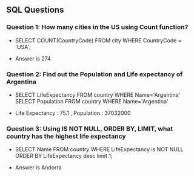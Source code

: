 ##  SQL Questions
### Question 1: How many cities in the US using Count function?
   * SELECT COUNT(CountryCode) FROM city WHERE CountryCode = 'USA';

   * Answer is 274

### Question 2: Find out the Population and Life expectancy of Argentina
   * SELECT LifeExpectancy FROM country WHERE Name='Argentina'
     SELECT Population FROM country WHERE Name='Argentina'

   * Life Expectancy : 75.1 , Population : 37032000

### Question 3: Using IS NOT NULL, ORDER BY, LIMIT, what country has the highest life expectancy
   * SELECT Name FROM country WHERE LifeExpectancy is NOT NULL ORDER BY LifeExpectancy desc limit 1;

   * Answer is Andorra
